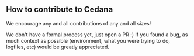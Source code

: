 ## How to contribute to Cedana

We encourage any and all contributions of any and all sizes!

We don't have a formal process yet, just open a PR :) If you found a bug, as much context as possible (environment, what you were trying to do, logfiles, etc) would be greatly appreciated.
